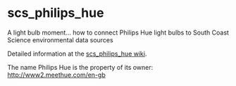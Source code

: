 # scs_philips_hue
A light bulb moment... how to connect Philips Hue light bulbs to South Coast Science environmental data sources

Detailed information at the [scs_philips_hue wiki](https://github.com/south-coast-science/scs_philips_hue/wiki).

The name Philips Hue is the property of its owner:
http://www2.meethue.com/en-gb
